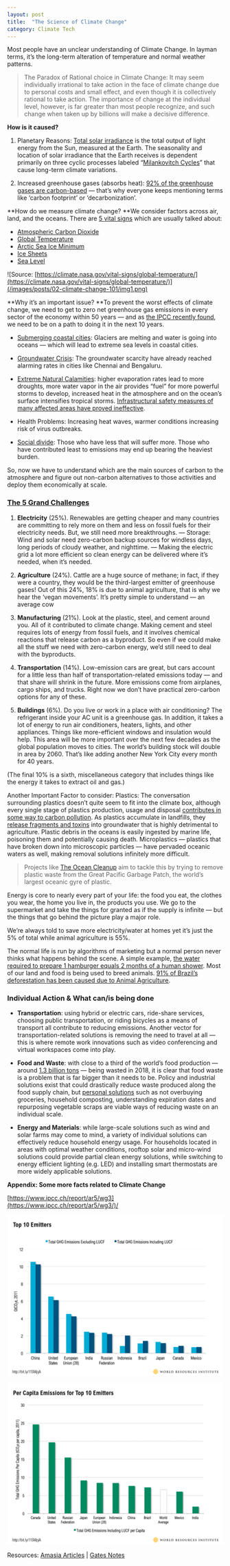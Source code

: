 ```yaml
---
layout: post
title:  "The Science of Climate Change"
category: Climate Tech
---
```


Most people have an unclear understanding of Climate Change. In layman terms, it’s the long-term alteration of temperature and normal weather patterns.
>  The Paradox of Rational choice in Climate Change: It may seem individually irrational to take action in the face of climate change due to personal costs and small effect, and even though it is collectively rational to take action. 
The importance of change at the individual level, however, is far greater than most people recognize, and such change when taken up by billions will make a decisive difference.

**How is it caused?**

 1. Planetary Reasons: [Total solar irradiance](https://www.nasa.gov/mission_pages/sdo/science/Solar%20Irradiance.html) is the total output of light energy from the Sun, measured at the Earth. The seasonality and location of solar irradiance that the Earth receives is dependent primarily on three cyclic processes labeled “[Milankovitch Cycles](https://earthobservatory.nasa.gov/features/Milankovitch/milankovitch_2.php)” that cause long-term climate variations.

 2. Increased greenhouse gases (absorbs heat): [92% of the greenhouse gases are carbon-based](https://www.epa.gov/ghgemissions/global-greenhouse-gas-emissions-data) — that’s why everyone keeps mentioning terms like ‘carbon footprint’ or ‘decarbonization’.

**How do we measure climate change? **We consider factors across air, land, and the oceans. There are [5 vital signs](https://climate.nasa.gov/vital-signs/carbon-dioxide/) which are usually talked about: 
- [Atmospheric Carbon Dioxide](https://climate.nasa.gov/vital-signs/carbon-dioxide/)
- [Global Temperature](https://climate.nasa.gov/vital-signs/global-temperature/)
- [Arctic Sea Ice Minimum](https://climate.nasa.gov/vital-signs/arctic-sea-ice/)
- [Ice Sheets](https://climate.nasa.gov/vital-signs/ice-sheets/)
- [Sea Level](https://climate.nasa.gov/vital-signs/sea-level/)

![Source: [https://climate.nasa.gov/vital-signs/global-temperature/](https://climate.nasa.gov/vital-signs/global-temperature/)](/images/posts/02-climate-change-101/img1.png)

**Why it’s an important issue? **To prevent the worst effects of climate change, we need to get to zero net greenhouse gas emissions in every sector of the economy within 50 years — and as [the IPCC recently found](http://www.ipcc.ch/report/sr15/), we need to be on a path to doing it in the next 10 years.

* [Submerging coastal cities](https://www.weforum.org/agenda/2019/01/the-world-s-coastal-cities-are-going-under-here-is-how-some-are-fighting-back/): Glaciers are melting and water is going into oceans — which will lead to extreme sea levels in coastal cities.

* [Groundwater Crisis](https://www.livemint.com/Opinion/v4nXpXNxSJtxQNlEbvtJFL/Indias-groundwater-crisis.html): The groundwater scarcity have already reached alarming rates in cities like Chennai and Bengaluru.

* [Extreme Natural Calamities](https://www.usgs.gov/faqs/how-can-climate-change-affect-natural-disasters-1?qt-news_science_products=0#qt-news_science_products): higher evaporation rates lead to more droughts, more water vapor in the air provides “fuel” for more powerful storms to develop, increased heat in the atmosphere and on the ocean’s surface intensifies tropical storms. [Infrastructural safety measures of many affected areas have proved ineffective](https://www.businessinsider.com/worlds-deadliest-hurricanes-last-century-2017-9).

* Health Problems: Increasing heat waves, warmer conditions increasing risk of virus outbreaks.

* [Social divide](https://phys.org/news/2019-04-climate-worsened-global-economic-inequality.html): Those who have less that will suffer more. Those who have contributed least to emissions may end up bearing the heaviest burden.

So, now we have to understand which are the main sources of carbon to the atmosphere and figure out non-carbon alternatives to those activities and deploy them economically at scale.

### [The 5 Grand Challenges](https://www.gatesnotes.com/Energy/My-plan-for-fighting-climate-change)

 1. **Electricity** (25%). Renewables are getting cheaper and many countries are committing to rely more on them and less on fossil fuels for their electricity needs. But, we still need more breakthroughs.
 — Storage: Wind and solar need zero-carbon backup sources for windless days, long periods of cloudy weather, and nighttime. 
 — Making the electric grid a lot more efficient so clean energy can be delivered where it’s needed, when it’s needed.

 2. **Agriculture** (24%). Cattle are a huge source of methane; in fact, if they were a country, they would be the third-largest emitter of greenhouse gases! Out of this 24%, 18% is due to animal agriculture, that is why we hear the ‘vegan movements’. It’s pretty simple to understand — an average cow

 3. **Manufacturing** (21%). Look at the plastic, steel, and cement around you. All of it contributed to climate change. Making cement and steel requires lots of energy from fossil fuels, and it involves chemical reactions that release carbon as a byproduct. So even if we could make all the stuff we need with zero-carbon energy, we’d still need to deal with the byproducts.

 4. **Transportation** (14%). Low-emission cars are great, but cars account for a little less than half of transportation-related emissions today — and that share will shrink in the future. More emissions come from airplanes, cargo ships, and trucks. Right now we don’t have practical zero-carbon options for any of these.

 5. **Buildings** (6%). Do you live or work in a place with air conditioning? The refrigerant inside your AC unit is a greenhouse gas. In addition, it takes a lot of energy to run air conditioners, heaters, lights, and other appliances. Things like more-efficient windows and insulation would help. This area will be more important over the next few decades as the global population moves to cities. The world’s building stock will double in area by 2060. That’s like adding another New York City every month for 40 years.

(The final 10% is a sixth, miscellaneous category that includes things like the energy it takes to extract oil and gas.)

Another Important Factor to consider:
Plastics: The conversation surrounding plastics doesn’t quite seem to fit into the climate box, although every single stage of plastics production, usage and disposal [contributes in some way to carbon pollution](https://www.5gyres.org/plastic-and-climate-change). As plastics accumulate in landfills, they [release fragments and toxins](https://www.ehn.org/plastic-environmental-impact-2501923191.html) into groundwater that is highly detrimental to agriculture. Plastic debris in the oceans is easily ingested by marine life, poisoning them and potentially causing death. Microplastics — plastics that have broken down into microscopic particles — have pervaded oceanic waters as well, making removal solutions infinitely more difficult.
>  Projects like [The Ocean Cleanup](https://theoceancleanup.com/) aim to tackle this by trying to remove plastic waste from the Great Pacific Garbage Patch, the world’s largest oceanic gyre of plastic.

Energy is core to nearly every part of your life: the food you eat, the clothes you wear, the home you live in, the products you use. We go to the supermarket and take the things for granted as if the supply is infinite — but the things that go behind the picture play a major role.

We’re always told to save more electricity/water at homes yet it’s just the 5% of total while animal agriculture is 55%.

The normal life is run by algorithms of marketing but a normal person never thinks what happens behind the scene. A simple example, [the water required to prepare 1 hamburger equals 2 months of a human shower](https://www.whatthehealthfilm.com/facts). Most of our land and food is being used to breed animals. [91% of Brazil’s deforestation has been caused due to Animal Agriculture](http://documents.worldbank.org/curated/en/758171468768828889/pdf/277150PAPER0wbwp0no1022.pdf).

### Individual Action & What can/is being done

* **Transportation**: using hybrid or electric cars, ride-share services, choosing public transportation, or riding bicycles as a means of transport all contribute to reducing emissions. Another vector for transportation-related solutions is removing the need to travel at all — this is where remote work innovations such as video conferencing and virtual workspaces come into play.

* **Food and Waste**: with close to a third of the world’s food production — around [1.3 billion tons](https://solutions.rdtonline.com/blog/2018-update-on-food-waste) — being wasted in 2018, it is clear that food waste is a problem that is far bigger than it needs to be. Policy and industrial solutions exist that could drastically reduce waste produced along the food supply chain, but [personal solutions](https://www.weforum.org/agenda/2019/02/20-easy-ways-to-reduce-your-food-waste) such as not overbuying groceries, household composting, understanding expiration dates and repurposing vegetable scraps are viable ways of reducing waste on an individual scale.

* **Energy and Materials**: while large-scale solutions such as wind and solar farms may come to mind, a variety of individual solutions can effectively reduce household energy usage. For households located in areas with optimal weather conditions, rooftop solar and micro-wind solutions could provide partial clean energy solutions, while switching to energy efficient lighting (e.g. LED) and installing smart thermostats are more widely applicable solutions.

**Appendix: Some more facts related to Climate Change**

[https://www.ipcc.ch/report/ar5/wg3](https://www.ipcc.ch/report/ar5/wg3/)/

![](/images/posts/02-climate-change-101/img2.png)

![](/images/posts/02-climate-change-101/img3.png)

Resources: [Amasia Articles](https://static1.squarespace.com/static/5eb5a695a763f642708555ff/t/5ebac174b9b26c7630469654/1589297526622/Amasia-and-the-Climate-Crisis-Jan-2020-1.pdf) | [Gates Notes](https://www.gatesnotes.com/)